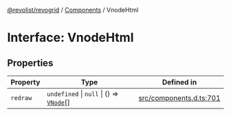 [@revolist/revogrid](README.md) / [Components](Namespace.Components.md) / VnodeHtml

# Interface: VnodeHtml

## Properties

| Property | Type | Defined in |
| ------ | ------ | ------ |
| `redraw` | `undefined` \| `null` \| () => [`VNode`](Interface.VNode.md)[] | [src/components.d.ts:701](https://github.com/revolist/revogrid/blob/52c8861ed92574ba1d5817b32afec294ddb1f986/src/components.d.ts#L701) |
